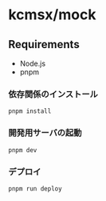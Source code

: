 # kcmsx/mock

## Requirements

- Node.js
- pnpm

### 依存関係のインストール
```
pnpm install
```

### 開発用サーバの起動
```
pnpm dev
```

### デプロイ
```
pnpm run deploy
```
